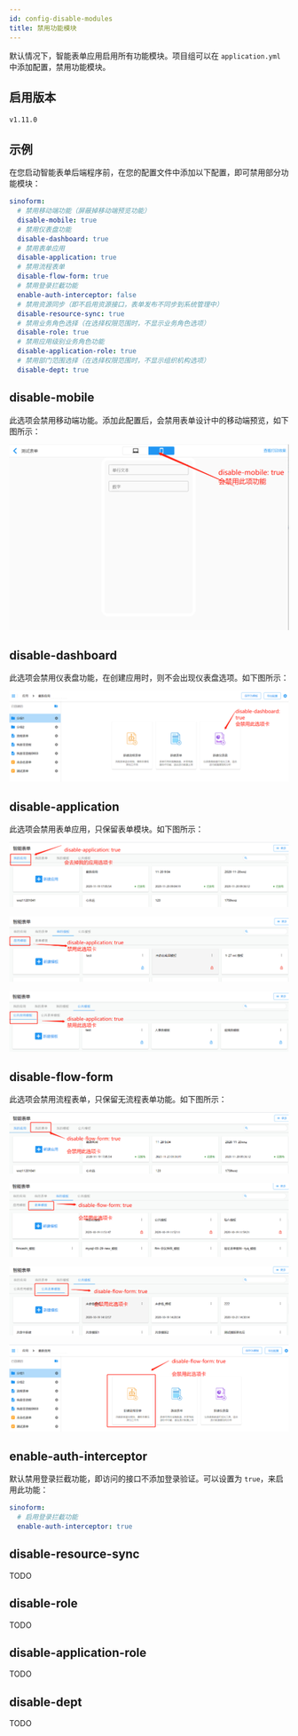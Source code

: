 ```yaml
---
id: config-disable-modules
title: 禁用功能模块
---
```


默认情况下，智能表单应用启用所有功能模块。项目组可以在 `application.yml` 中添加配置，禁用功能模块。

## 启用版本

`v1.11.0`

## 示例

在您启动智能表单后端程序前，在您的配置文件中添加以下配置，即可禁用部分功能模块：

```yaml title="application.yml"
sinoform:
  # 禁用移动端功能（屏蔽掉移动端预览功能）
  disable-mobile: true
  # 禁用仪表盘功能
  disable-dashboard: true
  # 禁用表单应用
  disable-application: true
  # 禁用流程表单
  disable-flow-form: true
  # 禁用登录拦截功能
  enable-auth-interceptor: false
  # 禁用资源同步（即不启用资源接口，表单发布不同步到系统管理中）
  disable-resource-sync: true
  # 禁用业务角色选择（在选择权限范围时，不显示业务角色选项）
  disable-role: true
  # 禁用应用级别业务角色功能
  disable-application-role: true
  # 禁用部门范围选择（在选择权限范围时，不显示组织机构选项）
  disable-dept: true
```

## disable-mobile

此选项会禁用移动端功能。添加此配置后，会禁用表单设计中的移动端预览，如下图所示：

![disable-mobile](/img/config-disable-modules/disable-mobile.png)

## disable-dashboard

此选项会禁用仪表盘功能，在创建应用时，则不会出现仪表盘选项。如下图所示：

![disable-dashboard](/img/config-disable-modules/disable-dashboard.png)

## disable-application

此选项会禁用表单应用，只保留表单模块。如下图所示：

![disable-application](/img/config-disable-modules/disable-application.png)

![disable-application](/img/config-disable-modules/disable-application2.png)

![disable-application](/img/config-disable-modules/disable-application3.png)

## disable-flow-form

此选项会禁用流程表单，只保留无流程表单功能。如下图所示：

![disable-flow-form](/img/config-disable-modules/disable-flow-form.png)

![disable-flow-form](/img/config-disable-modules/disable-flow-form2.png)

![disable-flow-form](/img/config-disable-modules/disable-flow-form3.png)

![disable-flow-form](/img/config-disable-modules/disable-flow-form4.png)

## enable-auth-interceptor

默认禁用登录拦截功能，即访问的接口不添加登录验证。可以设置为 `true`，来启用此功能：

```yaml
sinoform:
  # 启用登录拦截功能
  enable-auth-interceptor: true
```

## disable-resource-sync

TODO

## disable-role

TODO

## disable-application-role

TODO

## disable-dept

TODO
